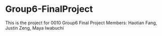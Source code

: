 # Group6-FinalProject
This is the project for 0010 Group6 Final Project
Members: 
Haotian Fang, Justin Zeng, Maya Iwabuchi 
